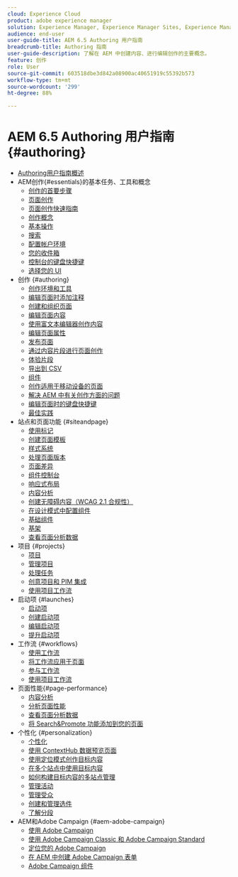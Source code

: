 ```yaml
---
cloud: Experience Cloud
product: adobe experience manager
solution: Experience Manager, Experience Manager Sites, Experience Manager 6.5
audience: end-user
user-guide-title: AEM 6.5 Authoring 用户指南
breadcrumb-title: Authoring 指南
user-guide-description: 了解在 AEM 中创建内容、进行编辑创作的主要概念。
feature: 创作
role: User
source-git-commit: 603518dbe3d842a08900ac40651919c55392b573
workflow-type: tm+mt
source-wordcount: '299'
ht-degree: 88%

---
```



# AEM 6.5 Authoring 用户指南 {#authoring}

+ [Authoring用户指南概述](home.md)
+ AEM创作{#essentials}的基本任务、工具和概念
   + [创作的首要步骤](first-steps.md)
   + [页面创作](page-authoring.md)
   + [页面创作快速指南](qg-page-authoring.md)
   + [创作概念](author.md)
   + [基本操作](basic-handling.md)
   + [搜索](search.md)
   + [配置帐户环境](user-properties.md)
   + [您的收件箱](inbox.md)
   + [控制台的键盘快捷键](keyboard-shortcuts.md)
   + [选择您的 UI](select-ui.md)
+ 创作 {#authoring}
   + [创作环境和工具](author-environment-tools.md)
   + [编辑页面时添加注释](annotations.md)
   + [创建和组织页面](managing-pages.md)
   + [编辑页面内容](editing-content.md)
   + [使用富文本编辑器创作内容](rich-text-editor.md)
   + [编辑页面属性](editing-page-properties.md)
   + [发布页面](publishing-pages.md)
   + [通过内容片段进行页面创作](content-fragments.md)
   + [体验片段](experience-fragments.md)
   + [导出到 CSV](csv-export.md)
   + [组件](default-components.md)
   + [创作适用于移动设备的页面](mobile.md)
   + [解决 AEM 中有关创作方面的问题](troubleshooting.md)
   + [编辑页面时的键盘快捷键](page-authoring-keyboard-shortcuts.md)
   + [最佳实践](best-practices.md)
+ 站点和页面功能 {#siteandpage}
   + [使用标记](tags.md)
   + [创建页面模板](templates.md)
   + [样式系统](style-system.md)
   + [处理页面版本](working-with-page-versions.md)
   + [页面差异](page-diff.md)
   + [组件控制台](default-components-console.md)
   + [响应式布局](responsive-layout.md)
   + [内容分析](content-insights.md)
   + [创建无障碍内容（WCAG 2.1 合规性）](creating-accessible-content.md)
   + [在设计模式中配置组件](default-components-designmode.md)
   + [基础组件](default-components-foundation.md)
   + [基架](scaffolding.md)
   + [查看页面分析数据](page-analytics-using.md)
+ 项目 {#projects}
   + [项目](projects.md)
   + [管理项目](touch-ui-managing-projects.md)
   + [处理任务](task-content.md)
   + [创意项目和 PIM 集成](managing-product-information.md)
   + [使用项目工作流](projects-with-workflows.md)
+ 启动项 {#launches}
   + [启动项](launches.md)
   + [创建启动项](launches-creating.md)
   + [编辑启动项](launches-editing.md)
   + [提升启动项](launches-promoting.md)
+ 工作流 {#workflows}
   + [使用工作流](workflows.md)
   + [将工作流应用于页面](workflows-applying.md)
   + [参与工作流](workflows-participating.md)
   + [使用项目工作流](https://experienceleague.adobe.com/docs/experience-manager-65/authoring/projects/projects-with-workflows.html)
+ 页面性能{#page-performance}
   + [内容分析](https://experienceleague.adobe.com/docs/experience-manager-65/authoring/siteandpage/content-insights.html)
   + [分析页面性能](ci-analyze.md)
   + [查看页面分析数据](pa-using.md)
   + [将 Search&amp;Promote 功能添加到您的页面](search-and-promote.md)
+ 个性化 {#personalization}
   + [个性化](personalization.md)
   + [使用 ContextHub 数据预览页面](ch-previewing.md)
   + [使用定位模式创作目标内容](content-targeting-touch.md)
   + [在多个站点中使用目标内容](multisite-support-targeted-content.md)
   + [如何构建目标内容的多站点管理](technical-multisite-targeted.md)
   + [管理活动](activitylib.md)
   + [管理受众](managing-audiences.md)
   + [创建和管理选件](offerlib.md)
   + [了解分段](segmentation-overview.md)
+ AEM和Adobe Campaign {#aem-adobe-campaign}
   + [使用 Adobe Campaign](adobe-campaign.md)
   + [使用 Adobe Campaign Classic 和 Adobe Campaign Standard](campaign.md)
   + [定位您的 Adobe Campaign](target-adobe-campaign.md)
   + [在 AEM 中创建 Adobe Campaign 表单](adobe-campaign-forms.md)
   + [Adobe Campaign 组件](adobe-campaign-components.md)
